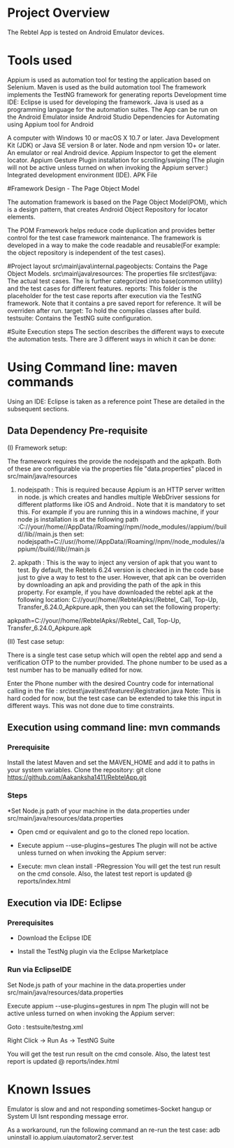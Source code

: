 # Project Overview

The Rebtel App is tested on Android Emulator devices.

# Tools used

Appium is used as automation tool for testing the application based on Selenium.
Maven is used as the build automation tool
The framework implements the TestNG framework for generating reports
Development time IDE: Eclipse is used for developing the framework.
Java is used as a programming language for the automation suites.
The App can be run on the Android Emulator inside Android Studio
Dependencies for Automating using Appium tool for Android

A computer with Windows 10 or macOS X 10.7 or later. Java Development Kit (JDK) or Java SE version 8 or later. Node and npm version 10+ or later. An emulator or real Android device. Appium Inspector to get the element locator. Appium Gesture Plugin installation for scrolling/swiping (The plugin will not be active unless turned on when invoking the Appium server:) Integrated development environment (IDE). APK File


#Framework Design - The Page Object Model

The automation framework is based on the Page Object Model(POM), which is a design pattern, that creates Android Object Repository for locator elements.

The POM Framework helps reduce code duplication and provides better control for the test case framework maintenance. The framework is developed in a way to make the code readable and reusable(For example: the object repository is independent of the test cases).


#Project layout
src\main\java\internal.pageobjects: Contains the Page Object Models.
src\main\java\resources: The properties file
src\test\java: The actual test cases. The is further categorized into base(common utility) and the test cases for different features.
reports: This folder is the placeholder for the test case reports after execution via the TestNG framework. Note that it contains a pre saved report for reference. It will be overriden after run.
target: To hold the compiles classes after build.
testsuite: Contains the TestNG suite configuration.

#Suite Execution steps
The section describes the different ways to execute the automation tests. There are 3 different ways in which it can be done:

# Using Command line: maven commands
Using an IDE: Eclipse is taken as a reference point
These are detailed in the subsequent sections.

## Data Dependency Pre-requisite

(I) Framework setup: 

The framework requires the provide the nodejspath and the apkpath. Both of these are configurable via the properties file "data.properties" placed in src/main/java/resources

1) nodejspath : This is required because Appium is an HTTP server written in node. js which creates and handles multiple WebDriver sessions for different platforms like iOS and Android.. Note that it is mandatory to set this. For example if you are running this in a windows machine, if your node js installation is at the following path :C://your//home//AppData//Roaming//npm//node_modules//appium//build//lib//main.js then set: nodejspath=C://usr//home//AppData//Roaming//npm//node_modules//appium//build//lib//main.js

2) apkpath : This is the way to inject any version of apk that you want to test. By default, the Rebtels 6.24 version is checked in in the code base just to give a way to test to the user. However, that apk can be overriden by downloading an apk and providing the path of the apk in this property. For example, if you have downloaded the rebtel apk at the following location: C://your//home//RebtelApks//Rebtel_ Call, Top-Up, Transfer_6.24.0_Apkpure.apk, then you can set the following property:

apkpath=C://your//home//RebtelApks//Rebtel_ Call, Top-Up, Transfer_6.24.0_Apkpure.apk

(II) Test case setup: 

There is a single test case setup which will open the rebtel app and send a verification OTP to the number provided. The phone number to be used as a test number has to be manually edited for now.

Enter the Phone number with the desired Country code for international calling in the file : src\test\java\test\features\Registration.java Note: This is hard coded for now, but the test case can be extended to take this input in different ways. This was not done due to time constraints.


## Execution using command line: mvn commands

### Prerequisite

Install the latest Maven and set the MAVEN_HOME and add it to paths in your system variables.
Clone the repository: git clone https://github.com/Aakanksha1411/RebtelApp.git

### Steps
*Set Node.js path of your machine in the data.properties under src/main/java/resources/data.properties

* Open cmd or equivalent and go to the cloned repo location.

* Execute appium --use-plugins=gestures The plugin will not be active unless turned on when invoking the Appium server:

* Execute: mvn clean install -PRegression
  You will get the test run result on the cmd console. Also, the latest test report is updated @ reports/index.html


## Execution via IDE: Eclipse

### Prerequisites

* Download the Eclipse IDE

* Install the TestNg plugin via the Eclipse Marketplace

### Run via EclipseIDE
Set Node.js path of your machine in the data.properties under src/main/java/resources/data.properties

Execute appium --use-plugins=gestures in npm The plugin will not be active unless turned on when invoking the Appium server:

Goto : testsuite/testng.xml

Right Click -> Run As -> TestNG Suite

You will get the test run result on the cmd console. Also, the latest test report is updated @ reports/index.html


# Known Issues

Emulator is slow and and not responding sometimes-Socket hangup or System UI Isnt responding message error.

As a workaround, run the following command an re-run the test case: 
adb uninstall io.appium.uiautomator2.server.test